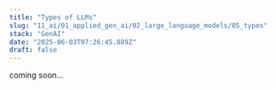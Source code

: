 ```yaml
---
title: "Types of LLMs"
slug: "11_ai/01_applied_gen_ai/02_large_language_models/05_types"
stack: "GenAI"
date: "2025-06-03T07:26:45.889Z"
draft: false
---
```

coming soon...